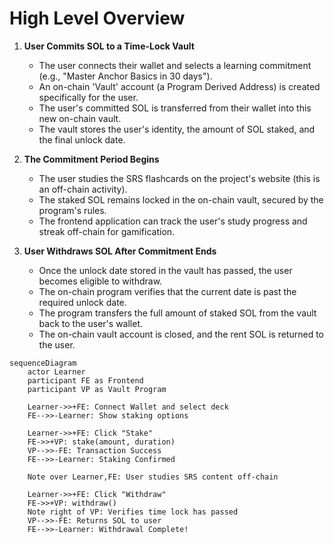 # High Level Overview

1. **User Commits SOL to a Time-Lock Vault**
    * The user connects their wallet and selects a learning commitment (e.g., "Master Anchor Basics in 30 days").
    * An on-chain 'Vault' account (a Program Derived Address) is created specifically for the user.
    * The user's committed SOL is transferred from their wallet into this new on-chain vault.
    * The vault stores the user's identity, the amount of SOL staked, and the final unlock date.

2. **The Commitment Period Begins**
    * The user studies the SRS flashcards on the project's website (this is an off-chain activity).
    * The staked SOL remains locked in the on-chain vault, secured by the program's rules.
    * The frontend application can track the user's study progress and streak off-chain for gamification.

3. **User Withdraws SOL After Commitment Ends**
    * Once the unlock date stored in the vault has passed, the user becomes eligible to withdraw.
    * The on-chain program verifies that the current date is past the required unlock date.
    * The program transfers the full amount of staked SOL from the vault back to the user's wallet.
    * The on-chain vault account is closed, and the rent SOL is returned to the user.


```mermaid
sequenceDiagram
    actor Learner
    participant FE as Frontend
    participant VP as Vault Program

    Learner->>+FE: Connect Wallet and select deck
    FE-->>-Learner: Show staking options

    Learner->>+FE: Click "Stake"
    FE->>+VP: stake(amount, duration)
    VP-->>-FE: Transaction Success
    FE-->>-Learner: Staking Confirmed

    Note over Learner,FE: User studies SRS content off-chain

    Learner->>+FE: Click "Withdraw"
    FE->>+VP: withdraw()
    Note right of VP: Verifies time lock has passed
    VP-->>-FE: Returns SOL to user
    FE-->>-Learner: Withdrawal Complete!
```
